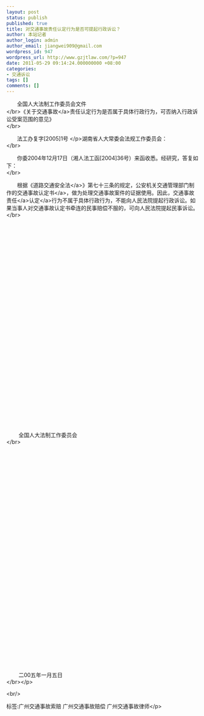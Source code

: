 ```yaml
---
layout: post
status: publish
published: true
title: 对交通事故责任认定行为是否可提起行政诉讼？
author: 本站记者
author_login: admin
author_email: jiangwei909@gmail.com
wordpress_id: 947
wordpress_url: http://www.gzjtlaw.com/?p=947
date: 2011-05-29 09:14:24.000000000 +08:00
categories:
- 交通诉讼
tags: []
comments: []
---
```

<p><p>　　全国人大法制工作委员会文件<br><&#47;br>《关于<a>交通事故<&#47;a>责任认定行为是否属于具体行政行为，可否纳入行政诉讼受案范围的意见》<br><&#47;br><p>　　法工办复字[2005]1号 <&#47;p>湖南省人大常委会法规工作委员会：<br><&#47;br><p>　　你委2004年12月17日（湘人法工函[2004]36号）来函收悉。经研究，答复如下：<br><&#47;br><p>　　根据《<a>道路交通安全法<&#47;a>》第七十三条的规定，公安机关交通管理部门制作的交通<a>事故认定书<&#47;a>，做为处理交通事故案件的证据使用。因此，<a><a>交通事故责任<&#47;a>认定<&#47;a>行为不属于具体行政行为，不能向人民法院提起行政诉讼。如果当事人对交通事故认定书牵连的民事赔偿不服的，可向人民法院提起民事诉讼。<br><&#47;br><p>　　<p>　　<p>　　<p>　　<p>　　<p>　　<p>　　<p>　　<p>　　<p>　　<p>　　<p>　　<p>　　<p>　　<p>　　<p>　　<p>　　 全国人大法制工作委员会<br><&#47;br><p>　　<p>　　<p>　　<p>　　<p>　　<p>　　<p>　　<p>　　<p>　　<p>　　<p>　　<p>　　<p>　　<p>　　<p>　　<p>　　<p>　　<p>　　 二00五年一月五日<br><&#47;br><&#47;p><br&#47;><p>标签:广州交通事故索赔 广州交通事故赔偿 广州交通事故律师<&#47;p>
